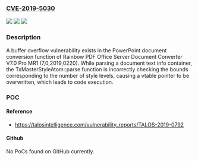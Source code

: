 ### [CVE-2019-5030](https://cve.mitre.org/cgi-bin/cvename.cgi?name=CVE-2019-5030)
![](https://img.shields.io/static/v1?label=Product&message=Antenna%20House&color=blue)
![](https://img.shields.io/static/v1?label=Version&message=Antenna%20House%20Rainbow%20PDF%20Office%20Server%20Document%20Converter%20v7.0%20Pro%20MR1%20for%20Linux64%20(7%2C0%2C2019%2C0220)%20&color=brightgreen)
![](https://img.shields.io/static/v1?label=Vulnerability&message=CWE-122%3A%20Heap-based%20Buffer%20Overflow&color=brightgreen)

### Description

A buffer overflow vulnerability exists in the PowerPoint document conversion function of Rainbow PDF Office Server Document Converter V7.0 Pro MR1 (7,0,2019,0220). While parsing a document text info container, the TxMasterStyleAtom::parse function is incorrectly checking the bounds corresponding to the number of style levels, causing a vtable pointer to be overwritten, which leads to code execution.

### POC

#### Reference
- https://talosintelligence.com/vulnerability_reports/TALOS-2019-0792

#### Github
No PoCs found on GitHub currently.

